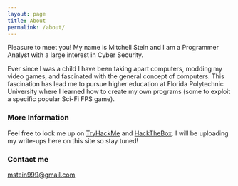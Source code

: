 ```yaml
---
layout: page
title: About
permalink: /about/
---
```


Pleasure to meet you! My name is Mitchell Stein and I am a Programmer Analyst with a large interest in Cyber Security.

Ever since I was a child I have been taking apart computers, modding my video games, and fascinated with the general concept of computers. This fascination has lead me to pursue higher education at Florida Polytechnic University where I learned how to create my own programs (some to exploit a specific popular Sci-Fi FPS game).

### More Information

Feel free to look me up on [TryHackMe](https://tryhackme.com/p/Craz3Squirr3l) and [HackTheBox](https://app.hackthebox.com/users/472180). I will be uploading my write-ups here on this site so stay tuned!

### Contact me

[mstein999@gmail.com](mailto:mstein999@gmail.com)